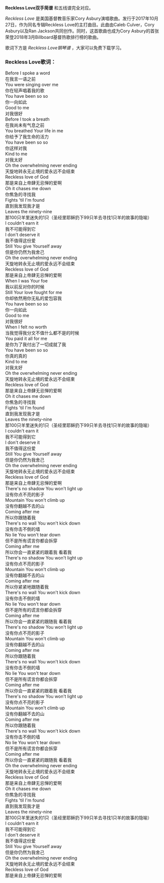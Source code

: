 

**Reckless Love双手简谱** 和五线谱完全对应。

_Reckless Love_ 是美国基督教音乐家Cory Asbury演唱歌曲。发行于2017年10月27日，作为同名专辑Reckless
Love的主打曲目。此曲由Caleb Culver，Cory Asbury以及Ran Jackson共同创作。同时，这首歌曲也成为Cory
Asbury的首张荣登2018年3月Billboard基督热歌排行榜的歌曲。

歌词下方是 _Reckless Love钢琴谱_ ，大家可以免费下载学习。

### Reckless Love歌词：

Before I spoke a word  
在我言一语之前  
You were singing over me  
你在轻声唱着我的歌  
You have been so so  
你一向如此  
Good to me  
对我很好  
Before I took a breath  
在我尚未有气息之前  
You breathed Your life in me  
你给予了我生命的活力  
You have been so so  
你这样对我  
Kind to me  
对我太好  
Oh the overwhelming never ending  
天旋地转永无止境的爱永远不会结束  
Reckless love of God  
那是来自上帝肆无忌惮的爱啊  
Oh it chases me down  
你焦急的寻找我  
Fights 'til I'm found  
直到我发现我才是  
Leaves the ninety-nine  
那100只羊里迷失的1只（圣经里耶稣扔下99只羊去寻找1只羊的故事的隐喻）  
I couldn't earn it  
我不可能得到它  
I don't deserve it  
我不值得这份爱  
Still You give Yourself away  
但是你仍然为我舍己  
Oh the overwhelming never ending  
天旋地转永无止境的爱永远不会结束  
Reckless love of God  
那是来自上帝肆无忌惮的爱啊  
When I was Your foe  
我以前反对你的时候  
Still Your love fought for me  
你却依然用你无私的爱包容我  
You have been so so  
你一向如此  
Good to me  
对我很好  
When I felt no worth  
当我觉得我分文不值什么都不是的时候  
You paid it all for me  
是你为了我付出了一切成就了我  
You have been so so  
你真的真的  
Kind to me  
对我太好  
Oh the overwhelming never ending  
天旋地转永无止境的爱永远不会结束  
Reckless love of God  
那是来自上帝肆无忌惮的爱啊  
Oh it chases me down  
你焦急的寻找我  
Fights 'til I'm found  
直到我发现我才是  
Leaves the ninety-nine  
那100只羊里迷失的1只（圣经里耶稣扔下99只羊去寻找1只羊的故事的隐喻）  
I couldn't earn it  
我不可能得到它  
I don't deserve it  
我不值得这份爱  
Still You give Yourself away  
但是你仍然为我舍己  
Oh the overwhelming never ending  
天旋地转永无止境的爱永远不会结束  
Reckless love of God  
那是来自上帝肆无忌惮的爱啊  
There's no shadow You won't light up  
没有你点不亮的影子  
Mountain You won't climb up  
没有你翻越不去的山  
Coming after me  
所以你跟随着我  
There's no wall You won't kick down  
没有你击不倒的墙  
No lie You won't tear down  
但不是所有谎言你都会拆穿  
Coming after me  
所以你会一直紧紧的跟着我 看着我  
There's no shadow You won't light up  
没有你点不亮的影子  
Mountain You won't climb up  
没有你翻越不去的山  
Coming after me  
所以你紧紧地跟随着我  
There's no wall You won't kick down  
没有你击不倒的墙  
No lie You won't tear down  
但不是所有的谎言你都会拆穿  
Coming after me  
所以你会一直紧紧的跟随我 看着我  
There's no shadow You won't light up  
没有你点不亮的影子  
Mountain You won't climb up  
没有你翻越不去的山  
Coming after me  
所以你跟随着我  
There's no wall You won't kick down  
没有你击不倒的墙  
No lie You won't tear down  
但不是所有谎言你都会拆穿  
Coming after me  
所以你会一直紧紧的跟着我 看着我  
There's no shadow You won't light up  
没有你点不亮的影子  
Mountain You won't climb up  
没有你翻越不去的山  
Coming after me  
所以你跟随着我  
There's no wall You won't kick down  
没有你击不倒的墙  
No lie You won't tear down  
但不是所有谎言你都会拆穿  
Coming after me  
所以你会一直紧紧的跟随我 看着我  
Oh the overwhelming never ending  
天旋地转永无止境的爱永远不会结束  
Reckless love of God  
那是来自上帝肆无忌惮的爱啊  
Oh it chases me down  
你焦急的寻找我  
Fights 'til I'm found  
直到我发现我才是  
Leaves the ninety-nine  
那100只羊里迷失的1只（圣经里耶稣扔下99只羊去寻找1只羊的故事的隐喻）  
I couldn't earn it  
我不可能得到它  
I don't deserve it  
我不值得这份爱  
Still You give Yourself away  
但是你仍然为我舍己  
Oh the overwhelming never ending  
天旋地转永无止境的爱永远不会结束  
Reckless love of God  
那是来自上帝肆无忌惮的爱啊

